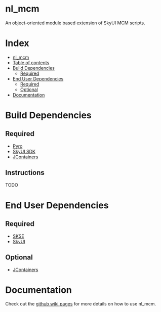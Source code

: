 # nl_mcm

An object-oriented module based extension of SkyUI MCM scripts.

# Index
<!--ts-->
   * [nl_mcm](#nl_mcm)
   * [Table of contents](#table-of-contents)
   * [Build Dependencies](#build-dependencies)
      * [Required](#required)
   * [End User Dependencies](#end-user-dependencies)
      * [Required](#required-1)
      * [Optional](#optional)
   * [Documentation](#documentation)

<!-- Added by: runner, at: Thu Feb 18 22:04:44 UTC 2021 -->

<!--te-->

# Build Dependencies

## Required

* [Pyro](https://github.com/fireundubh/pyro)
* [SkyUI SDK](https://github.com/schlangster/skyui/wiki)
* [JContainers](https://www.nexusmods.com/skyrimspecialedition/mods/16495)

## Instructions

TODO

# End User Dependencies 

## Required

* [SKSE](https://skse.silverlock.org/)
* [SkyUI](https://www.nexusmods.com/skyrimspecialedition/mods/12604/?)

## Optional

* [JContainers](https://www.nexusmods.com/skyrimspecialedition/mods/16495)

# Documentation

Check out the [github wiki pages](https://github.com/MrOctopus/nl_mcm/wiki) for more details on how to use nl_mcm.